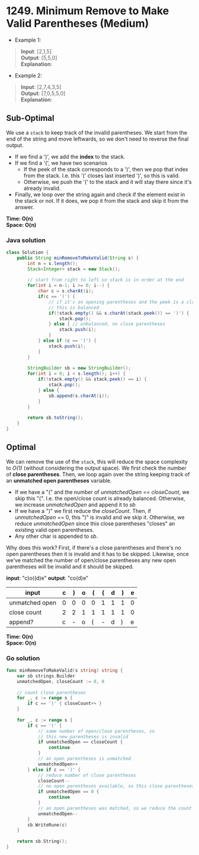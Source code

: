 # 1249. Minimum Remove to Make Valid Parentheses (Medium)

- Example 1:
> **Input**: [2,1,5] <br>
> **Output**: [5,5,0] <br>
> **Explanation**:
- Example 2:
> **Input**: [2,7,4,3,5] <br>
> **Output**: [7,0,5,5,0] <br>
> **Explanation**:

## Sub-Optimal
We use a `stack` to keep track of the invalid parentheses. We start from the end of the string and
move leftwards, so we don't need to reverse the final output.

- If we find a ')', we add the **index** to the stack.
- If we find a '(', we have two scenarios
  - If the peek of the stack corresponds to a ')', then we pop that index from the stack. I.e. this
    '(' closes last inserted ')', so this is valid.
  - Otherwise, we push the '(' to the stack and it will stay there since it's already invalid.
- Finally, we loop over the string again and check if the element exist in the stack or not. If it
  does, we pop it from the stack and skip it from the answer.

**Time: O(n) <br> Space: O(n)**

### Java solution
```java
class Solution {
    public String minRemoveToMakeValid(String s) {
        int n = s.length();
        Stack<Integer> stack = new Stack();
        
        // start from right to left so stack is in order at the end
        for(int i = n-1; i >= 0; i--) {
            char c = s.charAt(i);
            if(c == '(') {
                // if it's an opening parentheses and the peek is a close
                // this is balanced
                if(!stack.empty() && s.charAt(stack.peek()) == ')') {
                    stack.pop();
                } else { // unbalanced, no close parentheses
                    stack.push(i);
                }
            } else if (c == ')') {
                stack.push(i);
            }
        }
        
        StringBuilder sb = new StringBuilder();
        for(int i = 0; i < s.length(); i++) {
            if(!stack.empty() && stack.peek() == i) {
                stack.pop();
            } else {
                sb.append(s.charAt(i));
            }
        }
        
        return sb.toString();
    }
}
```
## Optimal
We can remove the use of the `stack`, this will reduce the space complexity to *O(1)* (without
considering the output space). We first check the number of **close parentheses**. Then, we loop
again over the string keeping track of an **unmatched open parentheses** variable.

- If we have a "(" and the number of *unmatchedOpen* == *closeCount*, we skip this "(". I.e. the 
  open/close count is already balanced. Otherwise, we increase *unmatchedOpen* and append it to *sb*
- If we have a ")" we first reduce the *closeCount*. Then, if *unmatchedOpen* == 0, this ")" is
  invalid and we skip it. Otherwise, we reduce *unmatchedOpen* since this close parentheses "closes"
  an existing valid open parentheses.
- Any other char is appended to *sb*.

Why does this work? First, if there's a close parentheses and there's no open parentheses then it is
invalid and it has to be skipped. Likewise, once we've matched the number of open/close parentheses
any new open parentheses will be invalid and it should be skipped.

**input**: "c)o((d)e" **output**: "co(d)e"

input | c | ) | o | ( | ( | d | ) | e
--- | --- | --- | --- | --- | --- | --- | --- | ---
unmatched open | 0 | 0 | 0 | 0 | 1 | 1 | 1 | 0
close count | 2 | 2 | 1 | 1 | 1 | 1 | 1 | 0
append? | c | - | o | ( | - | d | ) | e


**Time: O(n) <br> Space: O(n)**

### Go solution
```go
func minRemoveToMakeValid(s string) string {
    var sb strings.Builder
    unmatchedOpen, closeCount := 0, 0
    
    // count close parentheses
    for _, c := range s {
        if c == ')' { closeCount++ }
    }
    
    for _, c := range s {
        if c == '(' {
            // same number of open/close parentheses, so 
            // this new parentheses is invalid
            if unmatchedOpen == closeCount {
                continue
            }
            // an open parentheses is unmatched
            unmatchedOpen++
        } else if c == ')' {
            // reduce number of close parentheses
            closeCount--
            // no open parentheses available, so this close parentheses is invalid
            if unmatchedOpen == 0 {
                continue
            }
            // an open parentheses was matched, so we reduce the count
            unmatchedOpen--
        }
        sb.WriteRune(c)
    }
    
    return sb.String();
}
```
